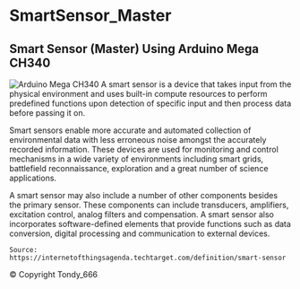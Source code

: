 # SmartSensor_Master

## Smart Sensor (Master) Using Arduino Mega CH340 

![Arduino Mega CH340](https://opencircuit.shop/resources/content/e3980c7370ba2/crop/1200-630/Arduino-Mega-2560-met-CH340-driver.jpg)
  A smart sensor is a device that takes input from the physical environment and uses built-in compute resources to perform predefined functions upon detection of specific input and then process data before passing it on. 
  
  Smart sensors enable more accurate and automated collection of environmental data with less erroneous noise amongst the accurately recorded information. These devices are used for monitoring and control mechanisms in a wide variety of environments including smart grids, battlefield reconnaissance, exploration and a great number of science applications. 
 
  A smart sensor may also include a number of other components besides the primary sensor.  These components can include transducers, amplifiers, excitation control, analog filters and compensation. A smart sensor also incorporates software-defined elements that provide functions such as data conversion, digital processing and communication to external devices.
  
```
Source: https://internetofthingsagenda.techtarget.com/definition/smart-sensor

```
© Copyright Tondy_666
